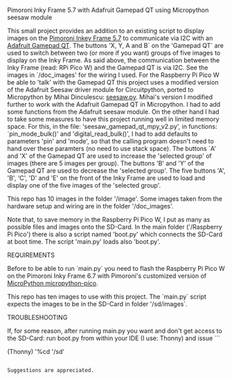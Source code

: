 
Pimoroni Inky Frame 5.7 with Adafruit Gamepad QT using Micropython seesaw module

This small project provides an addition to an existing script to display images on the [ Pimoroni Inkey Frame 5.7](https://shop.pimoroni.com/products/inky-frame-5-7?variant=40048398958675) to communicate via I2C with an [Adafruit Gamepad QT](https://www.adafruit.com/product/5743). 
The buttons 'X, Y, A and B´ on the 'Gamepad QT´ are used to switch between two (or more if you want) groups of five images to display on the Inky Frame.
As said above, the communication between the Inky Frame (read: RPi Pico W) and the Gamepad QT is via I2C. See the images in ´/doc_images' for the wiring I used. For the Raspberry Pi Pico W be able to 'talk' with the Gamepad QT this project uses a modified version of the Adafruit Seesaw driver module for Circuitpython, ported to Micropython by Mihai Dinculescu: [seesaw.py](https://github.com/mihai-dinculescu/micropython-adafruit-drivers/blob/master/seesaw/seesaw.py). Mihai's version I modified further to work
with the Adafruit Gamepad QT in Micropython. I had to add some functions from the Adafruit seesaw module. On the other hand I had to take some measures to have this project running well in limited memory space. For this, in the file: 'seesaw_gamepad_qt_mpy_v2.py', in functions: ´pin_mode_bulk()' and 'digital_read_bulk()', I had to add defaults to parameters 'pin' and 'mode', so that the calling program doesn't need to hand over these paramters (no need to use stack space).
The buttons ´A' and 'X' of the Gamepad QT are used to increase the 'selected group' of images (there are 5 images per group). The buttons 'B' and 'Y' of the Gamepad QT are used to decrease the 'selected group'. The five buttons 'A', 'B', 'C', 'D' and 'E' on the front of the Inky Frame are used to load and display one of the five images of the 'selected group'.

This repo has 10 images in the folder '/image'. Some images taken from the hardware setup and wiring are in the folder '/doc_images'.

Note that, to save memory in the Raspberry Pi Pico W, I put as many as possible files and images onto the SD-Card.
In the main folder ('/Raspberry Pi Pico') there is also a script named 'boot.py' which connects the SD-Card at boot time.
The script 'main.py' loads also 'boot.py'.

REQUIREMENTS

Before to be able to run ´main.py´ you need to flash the Raspberry Pi Pico W on the Pimoroni Inky Frame 6.7 with Pimoroni's customized version of [MicroPython micropython-pico](https://github.com/pimoroni/pimoroni-pico/releases/latest/).

This repo has ten images to use with this project. The ´main.py´ script expects the images to be in the SD-Card in folder '/sd/images´.

TROUBLESHOOTING

If, for some reason, after running main.py you want and don't get access to the SD-Card: run boot.py from within your IDE (I use: Thonny) and issue ```

(Thonny) '%cd '/sd' <Enter>
```

Suggestions are appreciated.

